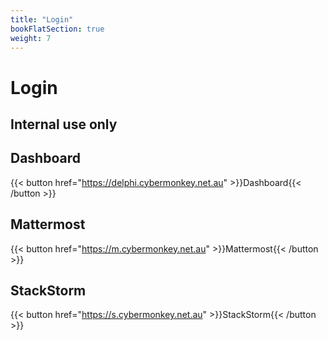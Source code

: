 ```yaml
---
title: "Login"
bookFlatSection: true
weight: 7
---
```


# Login

## Internal use only

## Dashboard

{{< button href="https://delphi.cybermonkey.net.au" >}}Dashboard{{< /button >}}

## Mattermost

{{< button href="https://m.cybermonkey.net.au" >}}Mattermost{{< /button >}}

## StackStorm
{{< button href="https://s.cybermonkey.net.au" >}}StackStorm{{< /button >}}

